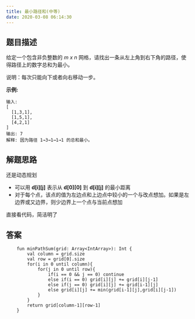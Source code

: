 ```yaml
---
title: 最小路径和(中等)
date: 2020-03-08 06:14:30
---
```

## 题目描述

给定一个包含非负整数的 *m x n* 网格，请找出一条从左上角到右下角的路径，使得路径上的数字总和为最小。

说明：每次只能向下或者向右移动一步。

**示例:**


```
输入:
[
  [1,3,1],
  [1,5,1],
  [4,2,1]
]
输出: 7
解释: 因为路径 1→3→1→1→1 的总和最小。
```


## 解题思路

还是动态规划

- 可以用 **d[i][j]** 表示从 **d[0][0]** 到 **d[i][j]** 的最小距离
- 对于每个点，该点的值为左边点和上边点中较小的一个与改点想加。如果是左边界或又边界，则少边界上一个点与当前点想加


直接看代码，简洁明了


## 答案


```
    fun minPathSum(grid: Array<IntArray>): Int {
        val column = grid.size
        val row = grid[0].size
        for(i in 0 until column){
            for(j in 0 until row){
                if(i == 0 && j == 0) continue
                else if(i == 0) grid[i][j] += grid[i][j-1]
                else if(j == 0) grid[i][j] += grid[i-1][j]
                else grid[i][j] += min(grid[i-1][j],grid[i][j-1])
            }
        }
        return grid[column-1][row-1]
    }
```
